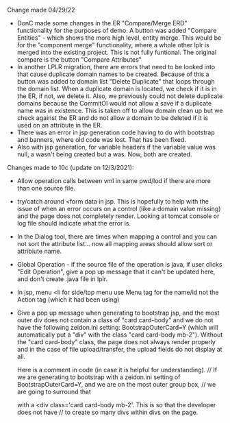Change made 04/29/22

* DonC made some changes in the ER "Compare/Merge ERD" functionality for the purposes of demo.
  A button was added "Compare Entities" - which shows the more high level, entity merge.
  This would be for the "component merge" functionality, where a whole other lplr is merged into
  the existing project. This is not fully funtional. The original compare is the button "Compare Attributes"
* In another LPLR migration, there are errors that need to be looked into that cause duplicate domain names to be created.
  Because of this a button was added to domain list "Delete Duplicate" that loops through the domain list. When a duplicate domain
  is located, we check if it is in the ER, if not, we delete it. Also, we previously could not delete duplicate domains because the CommitOI would not
  allow a save if a duplicate name was in existence. This is taken off to allow domain clean up but we check against the ER and do not allow a domain
  to be deleted if it is used on an attribute in the ER.
* There was an error in jsp generation code having to do with bootstrap and banners, where old code was lost. That has been fixed.
* Also with jsp generation, for variable headers if the variable value was null, a <th> wasn't being created but a <td> was. Now, both are created.

Changes made to 10c (update on 12/3/2021):

* Allow operation calls between vml in same pwd/lod if there are more than one source file.
* try/catch around <form data in jsp. This is hopefully to help with the issue of when an error occurs on a control (like a domain value missing) and the page does not completely render.
  Looking at tomcat console or log file should indicate what the error is.
* In the Dialog tool, there are times when mapping a control and you can not sort the attribute list... now all mapping areas should allow sort or attribiute name.
* Global Operation - if the source file of the operation is java, if user clicks "Edit Operation", give a pop up message that it can't be updated here, and don't create .java file in lplr.
* In jsp, menu <li for side/top menu use Menu tag for the name/id not the Action tag (which it had been using)
* Give a pop up message when generating to bootstrap jsp, and the most outer div does not contain a class of "card card-body" and we do not have the following zeidon.ini setting: 
  BootstrapOuterCard=Y (which will automatically put a "div" with the class "card card-body mb-2").
  Without the "card card-body" class, the page does not always render properly and in the case of file upload/transfer, the upload fields do not display at all.

  Here is a comment in code (in case it is helpful for understanding). 
         // If we are generating to bootstrap with a zeidon.ini setting of BootstrapOuterCard=Y, and we are on the most outer group box,
         // we are going to surround that <div> with a <div class='card card-body mb-2'. This is so that the developer does not have
         // to create so many divs within divs on the page.

